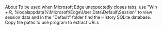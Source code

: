 About To be used when Microsoft Edge unexpectedly closes tabs, use "Win + R, %localappdata%\Microsoft\Edge\User Data\Default\Session" to view session data and in the "Default" folder find the History SQLite database. Copy file paths to use program to extract URLs
